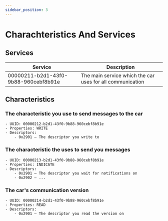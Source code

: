 ```yaml
---
sidebar_position: 3
---
```


# Charachteristics And Services

## Services
Service|Description
-|-
00000211-b2d1-43f0-9b88-960cebf8b91e|The main service which the car uses for all communication

## Characteristics
### The characteristic you use to send messages to the car
    - UUID: 00000212-b2d1-43f0-9b88-960cebf8b91e
    - Properties: WRITE
    - Descriptors:
        - 0x2901 — The descriptor you write to

### The characteristic the uses to send you messages
    - UUID: 00000213-b2d1-43f0-9b88-960cebf8b91e
    - Properties: INDICATE
    - Descriptors:
        - 0x2901 — The descriptor you wait for notifications on
        - 0x2902 — ...

### The car's communication version
    - UUID: 00000214-b2d1-43f0-9b88-960cebf8b91e
    - Properties: READ
    - Descriptors:
        - 0x2901 — The descriptor you read the version on
